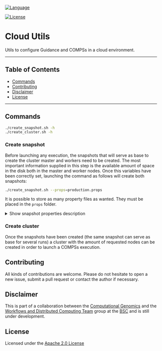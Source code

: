 <!-- Main Repository language -->
[![Language](https://img.shields.io/badge/language-bash-green.svg)](https://img.shields.io/badge/language-bash-green.svg)

<!-- Repository License -->
[![License](https://img.shields.io/badge/License-Apache%202.0-blue.svg)](https://github.com/ramonamela/guidance_cloud/blob/master/LICENSE)


# Cloud Utils

Utils to configure Guidance and COMPSs in a cloud environment.

---

## Table of Contents

* [Commands](#commands)
* [Contributing](#contributing)
* [Disclaimer](#disclaimer)
* [License](#license)

---

## Commands

```bash
./create_snapshot.sh -h
./create_cluster.sh -h
```

### Create snapshot
Before launching any execution, the snapshots that will serve as base to create the cluster master and workers need to be created. The most important information supplied in this step is the available amount of space in the disk both in the master and worker nodes.
Once this variables have been correctly set, launching the command as follows will create both snapshots:

```bash
./create_snapshot.sh --props=production.props
```

It is possible to store as many property files as wanted. They must be placed in the ```props``` folder.

<details><summary>Show snapshot properties description</summary>

<p>



</p>
</details>

### Create cluster
Once the snapshots have been created (the same snapshot can serve as base for several runs) a cluster with the amount of requested nodes can be created in order to launch a COMPSs execution.  

## Contributing

All kinds of contributions are welcome. Please do not hesitate to open a new issue,
submit a pull request or contact the author if necessary. 
 

## Disclaimer

This is part of a collaboration between the [Computational Genomics][cg-bsc] and the [Workflows and Distributed Computing Team][wdc-bsc] group at the [BSC][bsc] and is still
under development. 


## License

Licensed under the [Apache 2.0 License][apache-2]


[wdc-bsc]: https://www.bsc.es/discover-bsc/organisation/scientific-structure/workflows-and-distributed-computing
[cg-bsc]: https://www.bsc.es/discover-bsc/organisation/scientific-structure/computational-genomics
[bsc]: https://www.bsc.es/

[apache-2]: http://www.apache.org/licenses/LICENSE-2.0
